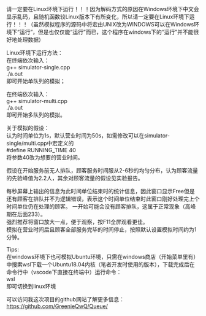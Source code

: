 请一定要在Linux环境下运行！！！因为解码方式的原因在Windows环境下中文会显示乱码，且随机函数较Linux版本下有所变化，所以请一定要在Linux环境下运行！！！（虽然模拟程序的源码中将宏由UNIX改为WINDOWS可以在Windows环境下“运行”，但是也仅仅能“运行”而已，这个程序在windows下的“运行”并不能很好地处理数据）

Linux环境下运行方法：  
在终端依次输入：  
g++ simulator-single.cpp  
./a.out  
即可开始单队列的模拟；

在终端依次输入：  
g++ simulator-multi.cpp  
./a.out  
即可开始多队列的模拟。  

关于模拟的假设：  
认为时间单位为1s，默认营业时间为50s，如需修改可以在simulator-single/multi.cpp中宏定义的  
#define RUNNING_TIME 40    
将参数40改为想要的营业时间。  

假设在开始服务前无人排队，顾客服务时间服从2-6秒的均匀分布，认为顾客流量的先验峰值为2.2人，其余对顾客流量的假设见实验报告。  

每秒屏幕上输出的信息为此时间单位结束时的统计信息，因此窗口显示Free但是还有顾客在排队并不为逻辑错误，表示这个时间单位结束时此窗口刚好处理完上个时间单位仍在处理的顾客。 
一开始可能会没有顾客排队，这属于正常现象（高峰期在后面233）。   
强烈推荐将窗口放大一点，便于观察，按F11全屏观看更佳。  
模拟在营业时间后且顾客全部服务完毕的时间停止，按照默认设置模拟时间约为1分钟。

Tips:  
在windows环境下也可模拟Ubuntu环境，只需在windows商店（开始菜单里有）中搜索wsl下载一个Ubuntu18.04内核（笔者开发时使用的版本），下载完成后在命令行中（vscode下直接在终端中）运行命令：    
wsl    
即可切换到linux环境

可以访问我这次项目的github网站了解更多信息：
https://github.com/GreenieQwQ/Queue/
